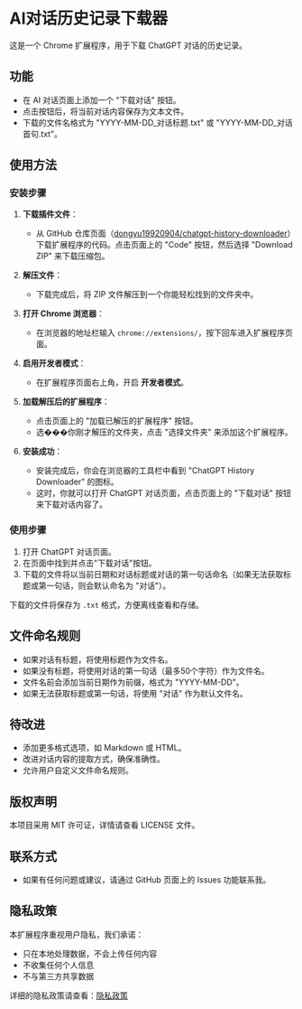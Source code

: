 # AI对话历史记录下载器

这是一个 Chrome 扩展程序，用于下载 ChatGPT 对话的历史记录。

## 功能
- 在 AI 对话页面上添加一个 "下载对话" 按钮。
- 点击按钮后，将当前对话内容保存为文本文件。
- 下载的文件名格式为 "YYYY-MM-DD_对话标题.txt" 或 "YYYY-MM-DD_对话首句.txt"。

## 使用方法

### 安装步骤

1. **下载插件文件**：
   - 从 GitHub 仓库页面（[dongyu19920904/chatgpt-history-downloader](https://github.com/dongyu19920904/chatgpt-history-downloader)）下载扩展程序的代码。点击页面上的 "Code" 按钮，然后选择 "Download ZIP" 来下载压缩包。

2. **解压文件**：
   - 下载完成后，将 ZIP 文件解压到一个你能轻松找到的文件夹中。

3. **打开 Chrome 浏览器**：
   - 在浏览器的地址栏输入 `chrome://extensions/`，按下回车进入扩展程序页面。

4. **启用开发者模式**：
   - 在扩展程序页面右上角，开启 **开发者模式**。

5. **加载解压后的扩展程序**：
   - 点击页面上的 "加载已解压的扩展程序" 按钮。
   - 选���你刚才解压的文件夹，点击 "选择文件夹" 来添加这个扩展程序。

6. **安装成功**：
   - 安装完成后，你会在浏览器的工具栏中看到 "ChatGPT History Downloader" 的图标。
   - 这时，你就可以打开 ChatGPT 对话页面，点击页面上的 "下载对话" 按钮来下载对话内容了。

### 使用步骤
1. 打开 ChatGPT 对话页面。
2. 在页面中找到并点击"下载对话"按钮。
3. 下载的文件将以当前日期和对话标题或对话的第一句话命名（如果无法获取标题或第一句话，则会默认命名为 "对话"）。

下载的文件将保存为 `.txt` 格式，方便离线查看和存储。

## 文件命名规则
- 如果对话有标题，将使用标题作为文件名。
- 如果没有标题，将使用对话的第一句话（最多50个字符）作为文件名。
- 文件名前会添加当前日期作为前缀，格式为 "YYYY-MM-DD"。
- 如果无法获取标题或第一句话，将使用 "对话" 作为默认文件名。

## 待改进
- 添加更多格式选项，如 Markdown 或 HTML。
- 改进对话内容的提取方式，确保准确性。
- 允许用户自定义文件命名规则。

## 版权声明
本项目采用 MIT 许可证，详情请查看 LICENSE 文件。

## 联系方式
- 如果有任何问题或建议，请通过 GitHub 页面上的 Issues 功能联系我。

## 隐私政策
本扩展程序重视用户隐私，我们承诺：
- 只在本地处理数据，不会上传任何内容
- 不收集任何个人信息
- 不与第三方共享数据

详细的隐私政策请查看：[隐私政策](https://dongyu19920904.github.io/chatgpt-history-downloader/privacy.html)
